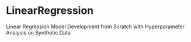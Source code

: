 # LinearRegression
Linear Regression Model Development from Scratch with Hyperparameter Analysis on Synthetic Data
